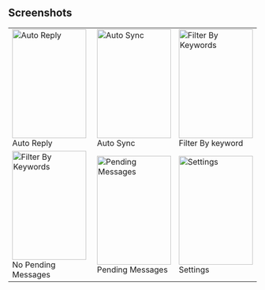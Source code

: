 ## Screenshots
<table class="screenshots">
<tr><td>
<a rel="screenshots_group" href="../images/screenshots/auto_reply.png" title="Auto Reply"><img alt="Auto Reply" src="../images/screenshots/auto_reply.png" width="150" height="221" /></a>
	<br/>Auto Reply

</td><td>
	<a rel="screenshots_group" href="../images/screenshots/auto_sync.png" title="Auto Sync"><img alt="Auto Sync" src="../images/screenshots/auto_sync.png" width="150" height="221" /></a>
	<br/>Auto Sync
</td><td>
	<a rel="screenshots_group" href="../images/screenshots/filter_by_keyword.png" title="Filter By Keywords"><img alt="Filter By Keywords" src="../images/screenshots/filter_by_keyword.png" width="150" height="221" /></a>
	<br/>Filter By keyword
</td></tr>

<tr><td>
    <a rel="screenshots_group" href="../images/screenshots/no_pending_msgs.png" title="No pending Messages"><img alt="Filter By Keywords" src="../images/screenshots/no_pending_msgs.png" width="150" height="221" /></a>
	<br/>No Pending Messages

</td><td>
	<a rel="screenshots_group" href="../images/screenshots/pending_messages.png" title="Pending Messages"><img alt="Pending Messages" src="../images/screenshots/pending_messages.png" width="150" height="221" /></a>
	<br/>Pending Messages
</td><td>
	<a rel="screenshots_group" href="../images/screenshots/settings.png" title="Settings"><img alt="Settings" src="../images/screenshots/settings.png" width="150" height="221" /></a>
	<br/>Settings
</td></tr>
</table>
